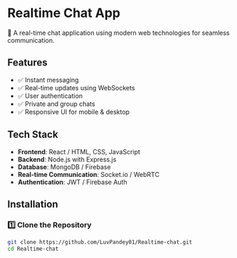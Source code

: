# Realtime Chat App

🚀 A real-time chat application using modern web technologies for seamless communication.

## Features
- ✅ Instant messaging
- ✅ Real-time updates using WebSockets
- ✅ User authentication
- ✅ Private and group chats
- ✅ Responsive UI for mobile & desktop

## Tech Stack
- **Frontend**: React / HTML, CSS, JavaScript
- **Backend**: Node.js with Express.js
- **Database**: MongoDB / Firebase
- **Real-time Communication**: Socket.io / WebRTC
- **Authentication**: JWT / Firebase Auth

## Installation

### 1️⃣ Clone the Repository
```sh
git clone https://github.com/LuvPandey01/Realtime-chat.git
cd Realtime-chat

